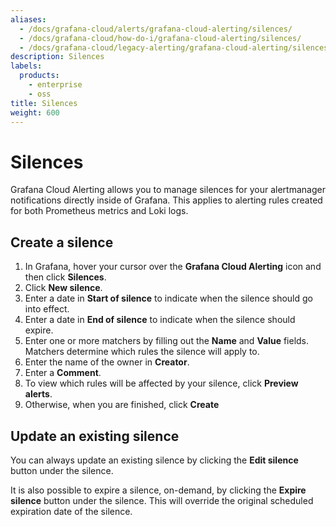 ```yaml
---
aliases:
  - /docs/grafana-cloud/alerts/grafana-cloud-alerting/silences/
  - /docs/grafana-cloud/how-do-i/grafana-cloud-alerting/silences/
  - /docs/grafana-cloud/legacy-alerting/grafana-cloud-alerting/silences/
description: Silences
labels:
  products:
    - enterprise
    - oss
title: Silences
weight: 600
---
```


# Silences

Grafana Cloud Alerting allows you to manage silences for your alertmanager notifications directly inside of Grafana. This applies to alerting rules created for both Prometheus metrics and Loki logs.

## Create a silence

1. In Grafana, hover your cursor over the **Grafana Cloud Alerting** icon and then click **Silences**.
2. Click **New silence**.
3. Enter a date in **Start of silence** to indicate when the silence should go into effect.
4. Enter a date in **End of silence** to indicate when the silence should expire.
5. Enter one or more matchers by filling out the **Name** and **Value** fields. Matchers determine which rules the silence will apply to.
6. Enter the name of the owner in **Creator**.
7. Enter a **Comment**.
8. To view which rules will be affected by your silence, click **Preview alerts**.
9. Otherwise, when you are finished, click **Create**

## Update an existing silence

You can always update an existing silence by clicking the **Edit silence** button under the silence.

It is also possible to expire a silence, on-demand, by clicking the **Expire silence** button under the silence. This will override the original scheduled expiration date of the silence.
